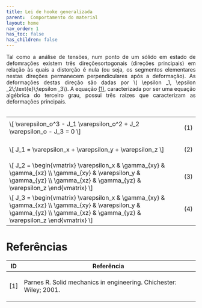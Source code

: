 ```yaml
---
title: Lei de hooke generalizada
parent:  Comportamento do material
layout: home
nav_order: 1
has_toc: false
has_children: false
---
```


<!--Don't delete this script-->
<script src = "https://polyfill.io/v3/polyfill.min.js?features=es6"></script>
<script id = "MathJax-script" async src="https://cdn.jsdelivr.net/npm/mathjax@3/es5/tex-mml-chtml.js"></script>
<!--Don't delete this script-->

<p align="justify">
    Tal como a análise de tensões, num ponto de um sólido em estado de defomrações existem três direçõesortogonais (direções principais) em relação às quais a distorção é nula (ou seja, os segmentos elementares nestas direções permanecem perpendiculares após a deformação). As deformações destas direção são dadas por \( \epsilon _1, \epsilon _2\;\text{e}\;\epsilon _3\). A equação <a href="#eq1">(1)</a>, caracterizada por ser uma equação algébrica do terceiro grau, possui três raízes que caracterizam as deformações principais. 
</p>

<table style = "width:100%">
<table style="width:100%">
    <tr>
        <td style="width: 90%;">\[ \varepsilon_o^3 - J_1 \varepsilon_o^2 + J_2 \varepsilon_o - J_3 = 0 \]</td>
        <td style="width: 10%;"><p align="right" id="eq1">(1)</p></td>
    </tr>
    <tr>
        <td style="width: 90%;">\[ J_1 = \varepsilon_x + \varepsilon_y + \varepsilon_z \]</td>
        <td style="width: 10%;"><p align="right" id="eq2">(2)</p></td>
    </tr>
    <tr>
        <td style="width: 90%;">
        \[
            J_2 = 
            \begin{vmatrix}
            \varepsilon_x & \gamma_{xy} & \gamma_{xz} \\
            \gamma_{xy} & \varepsilon_y & \gamma_{yz} \\
            \gamma_{xz} & \gamma_{yz} & \varepsilon_z 
            \end{vmatrix}
        \]
        </td>
        <td style="width: 10%;"><p align="right" id="eq3">(3)</p></td>
    </tr>
    <tr>
        <td style="width: 90%;">
        \[
            J_3 = 
            \begin{vmatrix}
            \varepsilon_x & \gamma_{xy} & \gamma_{xz} \\
            \gamma_{xy} & \varepsilon_y & \gamma_{yz} \\
            \gamma_{xz} & \gamma_{yz} & \varepsilon_z
            \end{vmatrix}
        \]
        </td>
        <td style="width: 10%;"><p align="right" id="eq4">(4)</p></td>
   </tr>
</table>

<h1>Referências</h1>

<table>
    <thead>
        <tr>
            <th>ID</th>
            <th>Referência</th>
        </tr>
    </thead>
    <tbody>
        <tr>
            <td><p align = "center" id = "ref1">[1]</p></td>
            <td><p align = "left">Parnes R. Solid mechanics in engineering. Chichester: Wiley; 2001.</p></td>
        </tr>    
    </tbody>
</table>

